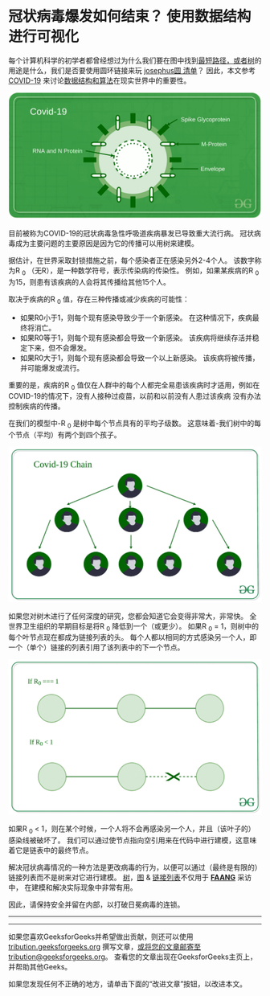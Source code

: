# 冠状病毒爆发如何结束？ 使用数据结构进行可视化

每个计算机科学的初学者都曾经想过为什么我们要在图中找到[最短路径，或者](https://www.geeksforgeeks.org/shortest-path-unweighted-graph/)[树](https://www.geeksforgeeks.org/binary-tree-data-structure/)的用途是什么，我们是否要使用圆环链接来玩 [josephus圆 清单](https://www.geeksforgeeks.org/josephus-circle-using-circular-linked-list/)？
因此，本文参考 [COVID-19](https://www.who.int/health-topics/coronavirus#tab=tab_1) 来讨论[数据结构和算法](https://www.geeksforgeeks.org/data-structures/)在现实世界中的重要性。

![](img/bc00b666f9182084051c00ed0ceeec1c.png)

目前被称为COVID-19的冠状病毒急性呼吸道疾病暴发已导致重大流行病。 冠状病毒成为主要问题的主要原因是因为它的传播可以用树来建模。

据估计，在世界采取封锁措施之前，每个感染者正在感染另外2-4个人。 该数字称为R <sub>0</sub> （无R），是一种数学符号，表示传染病的传染性。 例如，如果某疾病的R <sub>0</sub> 为15，则患有该疾病的人会将其传播给其他15个人。

取决于疾病的R <sub>0</sub> 值，存在三种传播或减少疾病的可能性：

*   如果R0小于1，则每个现有感染导致少于一个新感染。 在这种情况下，疾病最终将消亡。
*   如果R0等于1，则每个现有感染都会导致一个新感染。 该疾病将继续存活并稳定下来，但不会爆发。
*   如果R0大于1，则每个现有感染都会导致一个以上新感染。 该疾病将被传播，并可能爆发或流行。

重要的是，疾病的R <sub>0</sub> 值仅在人群中的每个人都完全易患该疾病时才适用，例如在COVID-19的情况下，没有人接种过疫苗，以前和以前没有人患过该疾病 没有办法控制疾病的传播。

在我们的模型中-R <sub>0</sub> 是树中每个节点具有的平均子级数。 这意味着-我们树中的每个节点（平均）有两个到四个孩子。

![](img/24c9902471fb61a42b5dd70cf667ef7d.png)

如果您对树木进行了任何深度的研究，您都会知道它会变得非常大，非常快。
全世界卫生组织的早期目标是将R <sub>0</sub> 降低到一个（或更少）。 如果R <sub>0</sub> = 1，则树中的每个叶节点现在都成为链接列表的头。 每个人都以相同的方式感染另一个人，即一个（单个）链接的列表引用了该列表中的下一个节点。

![](img/c2fa4f4bfbd34dc4b1fe6b000a4e8951.png)

如果R <sub>0</sub> < 1，则在某个时候，一个人将不会再感染另一个人，并且（该叶子的）感染线被破坏了。 我们可以通过使节点指向空引用来在代码中进行建模，这意味着它是链表中的最终节点。

解决冠状病毒情况的一种方法是更改​​病毒的行为，以便可以通过（最终是有限的）链接列表而不是树来对它进行建模。 [树](https://www.geeksforgeeks.org/binary-tree-data-structure/)，[图](https://www.geeksforgeeks.org/graph-data-structure-and-algorithms/) & [链接列表](https://www.geeksforgeeks.org/data-structures/linked-list/)不仅用于 **[FAANG](https://www.geeksforgeeks.org/tips-to-get-your-resume-shortlisted-for-top-tech-companies/)** 采访中， 在建模和解决实际现象中非常有用。

因此，请保持安全并留在内部，以打破日冕病毒的连锁。



* * *

* * *

如果您喜欢GeeksforGeeks并希望做出贡献，则还可以使用 [tribution.geeksforgeeks.org](https://contribute.geeksforgeeks.org/) 撰写文章，或将您的文章邮寄至tribution@geeksforgeeks.org。 查看您的文章出现在GeeksforGeeks主页上，并帮助其他Geeks。

如果您发现任何不正确的地方，请单击下面的“改进文章”按钮，以改进本文。